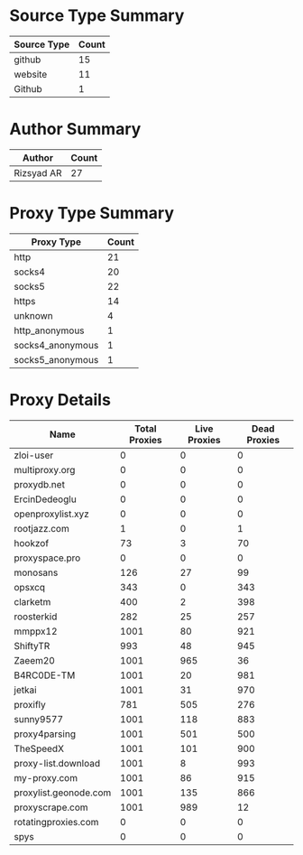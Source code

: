 # Source Type Summary

| Source Type | Count |
|-------------|-------|
| github | 15 |
| website | 11 |
| Github | 1 |


# Author Summary

| Author | Count |
|--------|-------|
| Rizsyad AR | 27 |


# Proxy Type Summary

| Proxy Type | Count |
|------------|-------|
| http | 21 |
| socks4 | 20 |
| socks5 | 22 |
| https | 14 |
| unknown | 4 |
| http_anonymous | 1 |
| socks4_anonymous | 1 |
| socks5_anonymous | 1 |


# Proxy Details

| Name | Total Proxies | Live Proxies | Dead Proxies |
|------|---------------|--------------|---------------|
| zloi-user | 0 | 0 | 0 |
| multiproxy.org | 0 | 0 | 0 |
| proxydb.net | 0 | 0 | 0 |
| ErcinDedeoglu | 0 | 0 | 0 |
| openproxylist.xyz | 0 | 0 | 0 |
| rootjazz.com | 1 | 0 | 1 |
| hookzof | 73 | 3 | 70 |
| proxyspace.pro | 0 | 0 | 0 |
| monosans | 126 | 27 | 99 |
| opsxcq | 343 | 0 | 343 |
| clarketm | 400 | 2 | 398 |
| roosterkid | 282 | 25 | 257 |
| mmppx12 | 1001 | 80 | 921 |
| ShiftyTR | 993 | 48 | 945 |
| Zaeem20 | 1001 | 965 | 36 |
| B4RC0DE-TM | 1001 | 20 | 981 |
| jetkai | 1001 | 31 | 970 |
| proxifly | 781 | 505 | 276 |
| sunny9577 | 1001 | 118 | 883 |
| proxy4parsing | 1001 | 501 | 500 |
| TheSpeedX | 1001 | 101 | 900 |
| proxy-list.download | 1001 | 8 | 993 |
| my-proxy.com | 1001 | 86 | 915 |
| proxylist.geonode.com | 1001 | 135 | 866 |
| proxyscrape.com | 1001 | 989 | 12 |
| rotatingproxies.com | 0 | 0 | 0 |
| spys | 0 | 0 | 0 |

